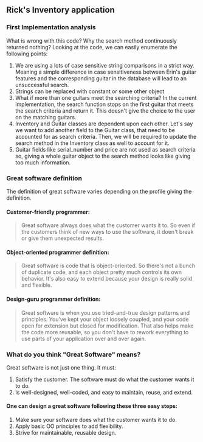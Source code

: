 ## Rick's Inventory application

### First Implementation analysis
What is wrong with this code? Why the search method continuously returned nothing?
Looking at the code, we can easily enumerate the following points:
1. We are using a lots of case sensitive string comparisons in a strict way. Meaning a simple difference in case sensitiveness between Erin's guitar features and the corresponding guitar in the database will lead to an unsuccessful search.
2. Strings can be replaced with constant or some other object
3. What if more than one guitars meet the searching criteria? In the current implementation, the search function stops on the first guitar that meets the search criteria and return it. This doesn't give the choice to the user on the matching guitars.
4. Inventory and Guitar classes are dependent upon each other. Let's say we want to add another field to the Guitar class, that need to be accounted for as search criteria. Then, we will be required to update the search method in the Inventory class as well to account for it. 
5. Guitar fields like serial_number and price are not used as search criteria so, giving a whole guitar object to the search method looks like giving too much information.

### Great software definition
The definition of great software varies depending on the profile giving the definition.

#### Customer-friendly programmer:
> Great software always does what the customer wants it to. So even if the customers think of new ways to use the software, it doen't break or give them unexpected results.

#### Object-oriented programmer definition:
> Great software is code that is object-oriented. So there's not a bunch of duplicate code, and each object pretty much controls its own behavior. It's also easy to extend because your design is really solid and flexible.

#### Design-guru programmer definition:
> Great software is when you use tried-and-true design patterns and principles. You've kept your object loosely coupled, and your code open for extension but closed for modification. That also helps make the code more reusable, so you don't have to rework everything to use parts of your application over and over again.

### What do you think "Great Software" means?
Great software is not just one thing. It must:
1. Satisfy the customer. The software must do what the customer wants it to do.
2. Is well-designed, well-coded, and easy to maintain, reuse, and extend.

#### One can design a great software following these three easy steps:
1. Make sure your software does what the customer wants it to do.
2. Apply basic OO principles to add flexibility.
3. Strive for maintainable, reusable design.
